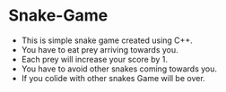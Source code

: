 # Snake-Game
- This is simple snake game created using C++.
- You have to eat prey arriving towards you.
- Each prey will increase your score by 1.
- You have to avoid other snakes coming towards you.
- If you colide with other snakes Game will be over.
